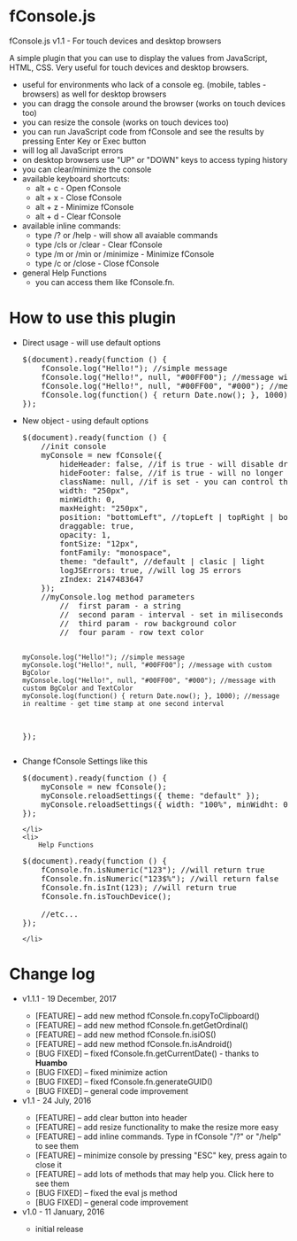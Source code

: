 # fConsole.js
fConsole.js v1.1 - For touch devices and desktop browsers

A simple plugin that you can use to display the values from JavaScript, HTML, CSS. Very useful for touch devices and desktop browsers.

<ul>
	<li>useful for environments who lack of a console eg. (mobile, tables - browsers) as well for desktop browsers</li>
	<li>you can dragg the console around the browser (works on touch devices too)</li>
	<li>you can resize the console (works on touch devices too)</li>
	<li>you can run JavaScript code from fConsole and see the results by pressing Enter Key or Exec button</li>
	<li>will log all JavaScript errors</li>
	<li>on desktop browsers use "UP" or "DOWN" keys to access typing history</li>
	<li>you can clear/minimize the console</li>
	<li>
		available keyboard shortcuts:
		<ul>
			<li>alt + c - Open fConsole</li>
			<li>alt + x - Close fConsole</li>
			<li>alt + z - Minimize fConsole</li>
			<li>alt + d - Clear fConsole</li>
		</ul>
	</li>
	<li>
		available inline commands:
		<ul>
			<li>type /? or /help - will show all avaiable commands</li>
			<li>type /cls or /clear - Clear fConsole</li>
			<li>type /m or /min or /minimize - Minimize fConsole</li>
			<li>type /c or /close - Close fConsole</li>
		</ul>
	</li>
	<li>
		general Help Functions
		<ul>
			<li>you can access them like fConsole.fn.<function-name></li>
		</ul>
	</li>
</ul>

# How to use this plugin

<ul>
	<li>
		Direct usage - will use default options
<pre>
$(document).ready(function () {
    fConsole.log("Hello!"); //simple message
    fConsole.log("Hello!", null, "#00FF00"); //message with custom BgColor
    fConsole.log("Hello!", null, "#00FF00", "#000"); //message with custom BgColor and TextColor
    fConsole.log(function() { return Date.now(); }, 1000); //message in realtime - get time stamp at one second interval
});
</pre>
	</li>
	<li>
		New object - using default options
<pre>
$(document).ready(function () {
    //init console
    myConsole = new fConsole({
        hideHeader: false, //if is true - will disable draggable option
        hideFooter: false, //if is true - will no longer be able to run Javascript code
        className: null, //if is set - you can control the console from CSS - all inline style will be removed
        width: "250px",
        minWidth: 0,
        maxHeight: "250px",
        position: "bottomLeft", //topLeft | topRight | bottomLeft | bottomRight
        draggable: true,
        opacity: 1,
        fontSize: "12px",
        fontFamily: "monospace",
        theme: "default", //default | clasic | light
        logJSErrors: true, //will log JS errors
        zIndex: 2147483647
    });
    //myConsole.log method parameters
        //  first param - a string
        //  second param - interval - set in miliseconds
        //  third param - row background color
        //  four param - row text color
        
    myConsole.log("Hello!"); //simple message
    myConsole.log("Hello!", null, "#00FF00"); //message with custom BgColor
    myConsole.log("Hello!", null, "#00FF00", "#000"); //message with custom BgColor and TextColor
    myConsole.log(function() { return Date.now(); }, 1000); //message in realtime - get time stamp at one second interval
});
</pre>
	</li>
	<li>
		Change fConsole Settings like this
<pre>
$(document).ready(function () {
    myConsole = new fConsole();
    myConsole.reloadSettings({ theme: "default" });
    myConsole.reloadSettings({ width: "100%", minWidht: 0 });
});
</pre>
	</li>
	<li>
		Help Functions
<pre>
$(document).ready(function () {
    fConsole.fn.isNumeric("123"); //will return true
    fConsole.fn.isNumeric("123$%"); //will return false
    fConsole.fn.isInt(123); //will return true
    fConsole.fn.isTouchDevice();
    
    //etc...
});
</pre>
	</li>
</ul>

# Change log

<ul>
	<li>v1.1.1 - 19 December, 2017</li>
    <ul>
        <li>[FEATURE] – add new method fConsole.fn.copyToClipboard()</li>
        <li>[FEATURE] – add new method fConsole.fn.getGetOrdinal()</li>
        <li>[FEATURE] – add new method fConsole.fn.isiOS()</li>
        <li>[FEATURE] – add new method fConsole.fn.isAndroid()</li>
        <li>[BUG FIXED] – fixed fConsole.fn.getCurrentDate() - thanks to <strong>Huambo</strong></li>
        <li>[BUG FIXED] – fixed minimize action</li>
        <li>[BUG FIXED] – fixed fConsole.fn.generateGUID()</li>
        <li>[BUG FIXED] – general code improvement</li>
    </ul>
	<li>v1.1 - 24 July, 2016</li>
	<ul>
		<li>[FEATURE] – add clear button into header</li>
		<li>[FEATURE] – add resize functionality to make the resize more easy</li>
		<li>[FEATURE] – add inline commands. Type in fConsole "/?" or "/help" to see them</li>
		<li>[FEATURE] – minimize console by pressing "ESC" key, press again to close it</li>
		<li>[FEATURE] – add lots of methods that may help you. Click here to see them</li>
		<li>[BUG FIXED]  – fixed the eval js method</li>
		<li>[BUG FIXED]  – general code improvement</li>
	</ul>
	<li>v1.0 - 11 January, 2016</li>
	<ul>
		<li>initial release</li>
	</ul>
</ul>